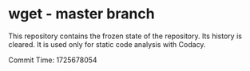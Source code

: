 # wget - master branch

This repository contains the frozen state of the repository.
Its history is cleared. It is used only for static code
analysis with Codacy.

Commit Time: 1725678054